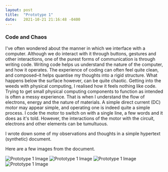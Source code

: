 ```yaml
---
layout: post
title:  "Prototype 1"
date:   2021-10-21 21:16:48 -0400
---
```


### Code and Chaos

I've often wondered about the manner in which we interface with a computer. Although we do interact with it through buttons, gestures and other interactions, one of the purest forms of communication is through writing code. Writing code helps us understand the nature of the computer, and how it  operates. The experience of coding can often feel quite clean, and composed–it helps quantise my thoughts into a rigid structure. What happens below the surface however, can be quite chaotic. Getting into the weeds with physical computing, I realised how it feels nothing like code. Trying to get small physical computing components to function as intended is often a messy experience. That is when I understand the flow of electrons, energy and the nature of materials. A simple direct current (DC) motor may appear simple, and operating one is indeed quite a simple process. I code the motor to switch on with a single line, a few words and it does as it's told. However, the interactions of the motor with the circuit, electrons and other elements can be tumultuous. 

I wrote down some of my observations and thoughts in a simple hypertext (synthetic) document.

Here are a few images from the document.

![Prototype 1 Image](/ts1/media/proto-1-1.png)
![Prototype 1 Image](/ts1/media/proto-1-2.png)
![Prototype 1 Image](/ts1/media/proto-1-3.png)
![Prototype 1 Image](/ts1/media/proto-1-4.png)